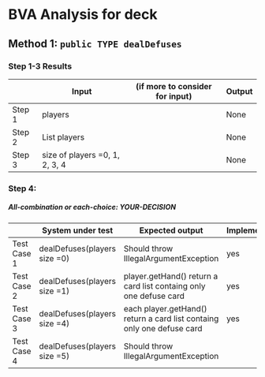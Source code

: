 # BVA Analysis for deck

## Method 1: ```public TYPE dealDefuses```
### Step 1-3 Results
|        | Input                          | (if more to consider for input) | Output |
| ------ | ------------------------------ | ------------------------------- | ------ |
| Step 1 | players                        |                                 | None   |
| Step 2 | List<Player> players           |                                 | None   |
| Step 3 | size of players =0, 1, 2, 3, 4 |                                 | None   |
### Step 4:
##### All-combination or each-choice: YOUR-DECISION

|             | System under test            | Expected output                       | Implemented? |
| ----------- | ---------------------------- | ------------------------------------- | ------------ |
| Test Case 1 | dealDefuses(players size =0) | Should throw IllegalArgumentException |       yes       |
| Test Case 2 | dealDefuses(players size =1) | player.getHand() return a card list containg only one defuse card                    |       yes       |
| Test Case 3 | dealDefuses(players size =4) | each player.getHand() return a card list containg only one defuse card                     |    yes          |
| Test Case 4 | dealDefuses(players size =5) | Should throw IllegalArgumentException |              |